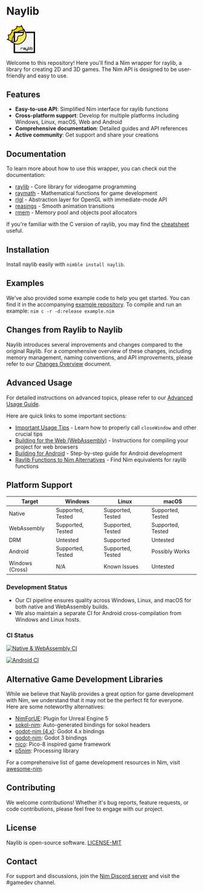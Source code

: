 # Naylib

<img src="assets/naylib.png" alt="Naylib logo" width="15%" />

Welcome to this repository! Here you'll find a Nim wrapper for raylib, a library for
creating 2D and 3D games. The Nim API is designed to be user-friendly and easy to use.

## Features

- **Easy-to-use API**: Simplified Nim interface for raylib functions
- **Cross-platform support**: Develop for multiple platforms including Windows, Linux, macOS, Web and Android
- **Comprehensive documentation**: Detailed guides and API references
- **Active community**: Get support and share your creations

## Documentation

To learn more about how to use this wrapper, you can check out the documentation:

- [raylib](https://planetis-m.github.io/naylib/raylib.html) - Core library for videogame programming
- [raymath](https://planetis-m.github.io/naylib/raymath.html) - Mathematical functions for game development
- [rlgl](https://planetis-m.github.io/naylib/rlgl.html) - Abstraction layer for OpenGL with immediate-mode API
- [reasings](https://planetis-m.github.io/naylib/reasings.html) - Smooth animation transitions
- [rmem](https://planetis-m.github.io/naylib/rmem.html) - Memory pool and objects pool allocators

If you're familiar with the C version of raylib, you may find the
[cheatsheet](https://www.raylib.com/cheatsheet/cheatsheet.html) useful.

## Installation

Install naylib easily with `nimble install naylib`.

## Examples

We've also provided some example code to help you get started. You can find it in the
accompanying [example repository](https://github.com/planetis-m/raylib-examples).
To compile and run an example: `nim c -r -d:release example.nim`

## Changes from Raylib to Naylib

Naylib introduces several improvements and changes compared to the original Raylib.
For a comprehensive overview of these changes, including memory management, naming
conventions, and API improvements, please refer to our
[Changes Overview](changes_overview.md) document.

## Advanced Usage

For detailed instructions on advanced topics, please refer to our
[Advanced Usage Guide](advanced_usage.md).

Here are quick links to some important sections:

- [Important Usage Tips](advanced_usage.md#important-usage-tips) - Learn how to properly call `closeWindow` and other crucial tips
- [Building for the Web (WebAssembly)](advanced_usage.md#building-for-the-web-webassembly) - Instructions for compiling your project for web browsers
- [Building for Android](advanced_usage.md#building-for-android) - Step-by-step guide for Android development
- [Raylib Functions to Nim Alternatives](advanced_usage.md#raylib-functions-to-nim-alternatives) - Find Nim equivalents for raylib functions

## Platform Support

| Target           | Windows           | Linux             | macOS             |
|------------------|-------------------|-------------------|-------------------|
| Native           | Supported, Tested | Supported, Tested | Supported, Tested |
| WebAssembly      | Supported, Tested | Supported, Tested | Supported, Tested |
| DRM              | Untested          | Supported         | Untested          |
| Android          | Supported, Tested | Supported, Tested | Possibly Works    |
| Windows (Cross)  | N/A               | Known Issues      | Untested          |

### Development Status

- Our CI pipeline ensures quality across Windows, Linux, and macOS for both native and WebAssembly builds.
- We also maintain a separate CI for Android cross-compilation from Windows and Linux hosts.

### CI Status

[![Native & WebAssembly CI](https://img.shields.io/github/actions/workflow/status/planetis-m/naylib/ci.yml?branch=main&label=Native%20%26%20WebAssembly%20CI)](https://github.com/planetis-m/naylib/actions/workflows/ci.yml)

[![Android CI](https://img.shields.io/github/actions/workflow/status/planetis-m/raylib-game-template/ci.yml?branch=master&label=Android%20CI)](https://github.com/planetis-m/raylib-game-template/actions/workflows/ci.yml)

## Alternative Game Development Libraries

While we believe that Naylib provides a great option for game development with Nim, we understand that it may not be the perfect fit for everyone. Here are some noteworthy alternatives:

- [NimForUE](https://github.com/jmgomez/NimForUE): Plugin for Unreal Engine 5
- [sokol-nim](https://github.com/floooh/sokol-nim): Auto-generated bindings for sokol headers
- [godot-nim (4.x)](https://github.com/panno8M/godot-nim): Godot 4.x bindings
- [godot-nim](https://github.com/pragmagic/godot-nim): Godot 3 bindings
- [nico](https://github.com/ftsf/nico): Pico-8 inspired game framework
- [p5nim](https://github.com/pietroppeter/p5nim): Processing library

For a comprehensive list of game development resources in Nim,
visit [awesome-nim](https://github.com/ringabout/awesome-nim#game-development).

## Contributing

We welcome contributions! Whether it's bug reports, feature requests, or code contributions,
please feel free to engage with our project.

## License

Naylib is open-source software. [LICENSE-MIT](LICENSE)

## Contact

For support and discussions, join the [Nim Discord server](https://discord.gg/ByYHrPUY)
and visit the #gamedev channel.
